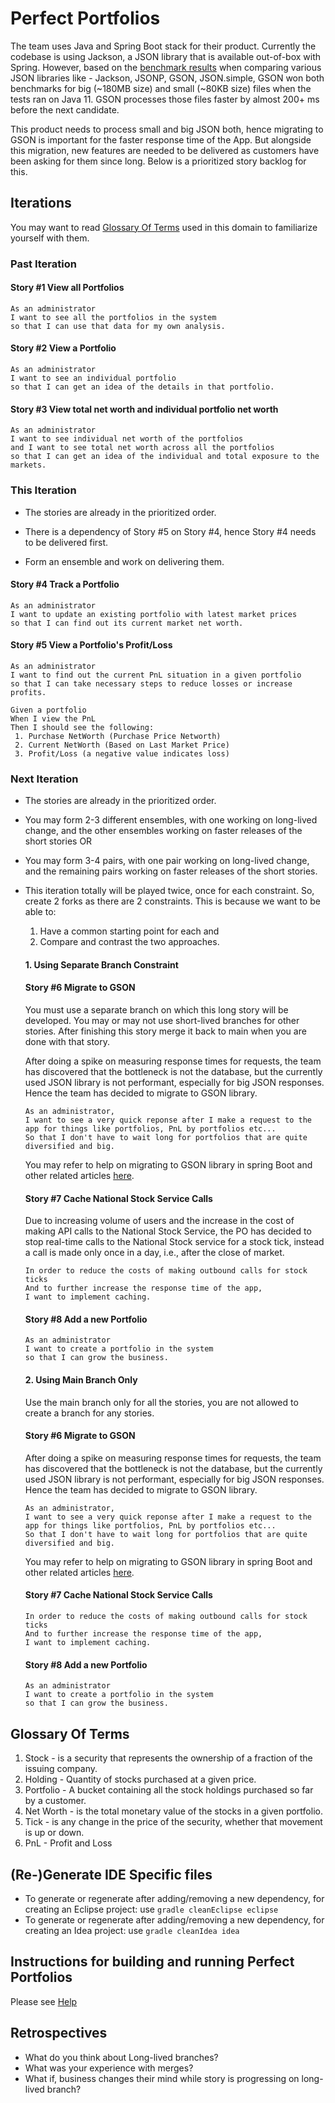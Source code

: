 # Perfect Portfolios

The team uses Java and Spring Boot stack for their product.  Currently the codebase is using Jackson, a JSON library that is available out-of-box with Spring.  However,  based on the [benchmark results](https://www.overops.com/blog/the-ultimate-json-library-json-simple-vs-gson-vs-jackson-vs-json/) when comparing various JSON libraries like - Jackson, JSONP, GSON, JSON.simple, GSON won both benchmarks for big (~180MB size) and small (~80KB size) files when the tests ran on Java 11. GSON processes those files faster by almost 200+ ms before the next candidate.

This product needs to process small and big JSON both, hence migrating to GSON is important for the faster response time of the App.  But alongside this migration, new features are needed to be delivered as customers have been asking for them since long.  Below is a prioritized story backlog for this.

## Iterations
You may want to read [Glossary Of Terms](#Glossary-Of-Terms) used in this domain to familiarize yourself with them.

### Past Iteration
#### Story #1 View all Portfolios
```
As an administrator
I want to see all the portfolios in the system
so that I can use that data for my own analysis. 
```
#### Story #2 View a Portfolio
```
As an administrator 
I want to see an individual portfolio
so that I can get an idea of the details in that portfolio.
```

#### Story #3 View total net worth and individual portfolio net worth
```
As an administrator 
I want to see individual net worth of the portfolios 
and I want to see total net worth across all the portfolios
so that I can get an idea of the individual and total exposure to the markets.
```
### This Iteration
* The stories are already in the prioritized order. 


* There is a dependency of Story #5 on Story #4, hence Story #4 needs to be delivered first.

* Form an ensemble and work on delivering them.


#### Story #4 Track a Portfolio
```
As an administrator 
I want to update an existing portfolio with latest market prices
so that I can find out its current market net worth.
```

#### Story #5  View a Portfolio's Profit/Loss

```
As an administrator 
I want to find out the current PnL situation in a given portfolio
so that I can take necessary steps to reduce losses or increase profits.

Given a portfolio
When I view the PnL
Then I should see the following:
 1. Purchase NetWorth (Purchase Price Networth)
 2. Current NetWorth (Based on Last Market Price)
 3. Profit/Loss (a negative value indicates loss)
```

### Next Iteration

* The stories are already in the prioritized order.

* You may form 2-3 different ensembles, with one working on long-lived change, and the other ensembles working on faster releases of the short stories OR

* You may form 3-4 pairs, with one pair working on long-lived change, and the   remaining pairs working on faster releases of the short stories.

* This iteration totally will be played twice, once for each constraint. So, create 2 forks as there are 2 constraints.  This is because we want to be able to:
	1. Have a common starting point for each and
	2. Compare and contrast the two approaches.


	#### 1. Using Separate Branch Constraint 

	#### Story #6 Migrate to GSON
	You must use a separate branch on which this long story will be developed.  You may or may not use short-lived branches for other stories. After finishing this story  merge it back to main when you are done with that story.
	
	After doing a spike on measuring response times for requests, the team has discovered that the bottleneck is not the database, but the currently used JSON library is not performant, especially for big JSON responses.  Hence the team has decided to migrate to GSON library.

	```
	As an administrator, 
	I want to see a very quick reponse after I make a request to the app for things like portfolios, PnL by portfolios etc... 
	So that I don't have to wait long for portfolios that are quite diversified and big.
	```
	
	You may refer to help on migrating to GSON library in spring Boot and other related articles [here](https://github.com/DhavalDalal/long-story/blob/main/HELP.md#configuring-spring-boot-to-use-gson-instead-of-jackson).
	
	#### Story #7 Cache National Stock Service Calls 
	Due to increasing volume of users and the increase in the cost of making API calls to the National Stock Service, the PO has decided to stop real-time calls to the National Stock service for a stock tick, instead a call is made only once in a day, i.e., after the close of market. 
	
	```
	In order to reduce the costs of making outbound calls for stock ticks 
	And to further increase the response time of the app,
	I want to implement caching.
	```
	
	#### Story #8 Add a new Portfolio
	```
	As an administrator 
	I want to create a portfolio in the system
	so that I can grow the business.
	```
	
	
	#### 2. Using Main Branch Only
	Use the main branch only for all the stories, you are not allowed to create a branch for any stories.
	
	#### Story #6 Migrate to GSON
	After doing a spike on measuring response times for requests, the team has discovered that the bottleneck is not the database, but the currently used JSON library is not performant, especially for big JSON responses.  Hence the team has decided to migrate to GSON library.

	```
	As an administrator, 
	I want to see a very quick reponse after I make a request to the app for things like portfolios, PnL by portfolios etc... 
	So that I don't have to wait long for portfolios that are quite diversified and big.
	```
	
	You may refer to help on migrating to GSON library in spring Boot and other related articles [here](https://github.com/DhavalDalal/long-story/blob/main/HELP.md#configuring-spring-boot-to-use-gson-instead-of-jackson).

	#### Story #7 Cache National Stock Service Calls 
	```
	In order to reduce the costs of making outbound calls for stock ticks 
	And to further increase the response time of the app,
	I want to implement caching.
	```
	
	#### Story #8 Add a new Portfolio
	```
	As an administrator 
	I want to create a portfolio in the system
	so that I can grow the business.
	```

## Glossary Of Terms
1. Stock - is a security that represents the ownership of a fraction of the issuing company. 
2. Holding - Quantity of stocks purchased at a given price.
3. Portfolio - A bucket containing all the stock holdings purchased so far by a customer.
4. Net Worth - is the total monetary value of the stocks in a given portfolio.
5. Tick - is any change in the price of the security, whether that movement is up or down.
6. PnL - Profit and Loss

## (Re-)Generate IDE Specific files
* To generate or regenerate after adding/removing a new dependency, for creating an Eclipse project: use ```gradle cleanEclipse eclipse```
* To generate or regenerate after adding/removing a new dependency, for creating an Idea project: use ```gradle cleanIdea idea```

## Instructions for building and running Perfect Portfolios
Please see [Help](HELP.md)

## Retrospectives
* What do you think about Long-lived branches?
* What was your experience with merges?
* What if, business changes their mind while story is progressing on long-lived branch?

